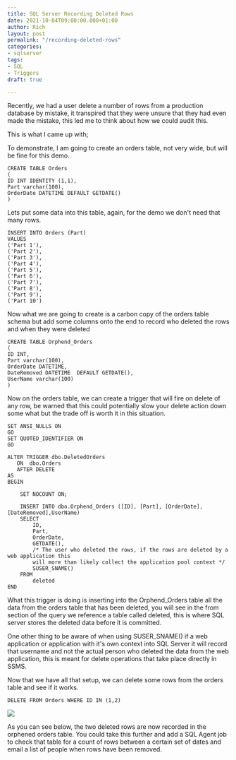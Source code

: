 ```yaml
---
title: SQL Server Recording Deleted Rows
date: 2021-10-04T09:00:00.000+01:00
author: Rich
layout: post
permalink: "/recording-deleted-rows"
categories:
- sqlserver
tags:
- SQL
- Triggers
draft: true

---
```

Recently, we had a user delete a number of rows from a production database by mistake, it transpired that they were unsure that they had even made the mistake, this led me to think about how we could audit this. 

This is what I came up with;

To demonstrate, I am going to create an orders table, not very wide, but will be fine for this demo.

```
CREATE TABLE Orders
(
ID INT IDENTITY (1,1),
Part varchar(100),
OrderDate DATETIME DEFAULT GETDATE()
)
```

Lets put some data into this table, again, for the demo we don't need that many rows.

```
INSERT INTO Orders (Part)
VALUES
('Part 1'),
('Part 2'),
('Part 3'),
('Part 4'),
('Part 5'),
('Part 6'),
('Part 7'),
('Part 8'),
('Part 9'),
('Part 10')
```

Now what we are going to create is a carbon copy of the orders table schema but add some columns onto the end to record who deleted the rows and when they were deleted 

```
CREATE TABLE Orphend_Orders
(
ID INT,
Part varchar(100),
OrderDate DATETIME,
DateRemoved DATETIME  DEFAULT GETDATE(),
UserName varchar(100)
)
```

Now on the orders table, we can create a trigger that will fire on delete of any row, be warned that this could potentially slow your delete action down some what but the trade off is worth it in this situation.

```
SET ANSI_NULLS ON
GO
SET QUOTED_IDENTIFIER ON
GO

ALTER TRIGGER dbo.DeletedOrders
   ON  dbo.Orders
   AFTER DELETE
AS 
BEGIN

	SET NOCOUNT ON;

    INSERT INTO dbo.Orphend_Orders ([ID], [Part], [OrderDate], [DateRemoved],UserName)
	SELECT 
		ID,
		Part,
		OrderDate,
		GETDATE(),
		/* The user who deleted the rows, if the rows are deleted by a web application this
		will more than likely collect the application pool context */
		SUSER_SNAME()
	FROM 
		deleted
END
```

What this trigger is doing is inserting into the Orphend_Orders table all the data from the orders table that has been deleted, you will see in the from section of the query we reference a table called deleted, this is where SQL server stores the deleted data before it is committed. 

One other thing to be aware of when using SUSER_SNAME() if a web application or application with it's own context into SQL Server it will record that username and not the actual person who deleted the data from the web application, this is meant for delete operations that take place directly in SSMS.

Now that we have all that setup, we can delete some rows from the orders table and see if it works. 

```
DELETE FROM Orders WHERE ID IN (1,2)
```

![](/img/deleted-rows.png)

As you can see below, the two deleted rows are now recorded in the orphened orders table. You could take this further and add a SQL Agent job to check that table for a count of rows between a certain set of dates and email a list of people when rows have been removed.
